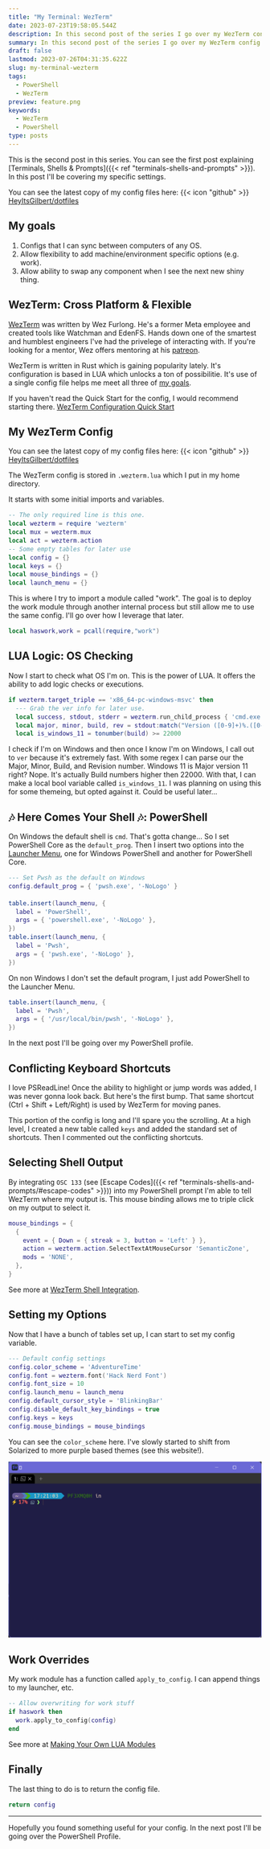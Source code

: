 ```yaml
---
title: "My Terminal: WezTerm"
date: 2023-07-23T19:58:05.544Z
description: In this second post of the series I go over my WezTerm config. I also show how I load PowerShell on all OS's.
summary: In this second post of the series I go over my WezTerm config an explain each of my settings and some lessons learned.
draft: false
lastmod: 2023-07-26T04:31:35.622Z
slug: my-terminal-wezterm
tags:
  - PowerShell
  - WezTerm
preview: feature.png
keywords:
  - WezTerm
  - PowerShell
type: posts
---
```


This is the second post in this series. You can see the first post explaining
[Terminals, Shells & Prompts]({{< ref "terminals-shells-and-prompts" >}}). In
this post I'll be covering my specific settings.

You can see the latest copy of my config files here: {{< icon "github" >}}
[HeyItsGilbert/dotfiles](https://github.com/HeyItsGilbert/dotfiles)

## My goals

1. Configs that I can sync between computers of any OS.
2. Allow flexibility to add machine/environment specific options (e.g. work).
3. Allow ability to swap any component when I see the next new shiny thing.

## WezTerm: Cross Platform & Flexible

[WezTerm](https://wezfurlong.org/wezterm/) was written by Wez Furlong. He's a
former Meta employee and created tools like Watchman and EdenFS. Hands down one
of the smartest and humblest engineers I've had the privelege of interacting
with. If you're looking for a mentor, Wez offers mentoring at his
[patreon](https://www.patreon.com/WezFurlong).

WezTerm is written in Rust which is gaining popularity lately. It's configuration
is based in LUA which unlocks a ton of possibilitie. It's use of a single config
file helps me meet all three of [my goals](#my-goals).

If you haven't read the Quick Start for the config, I would recommend starting
there. [WezTerm Configuration Quick Start](https://wezfurlong.org/wezterm/config/files.html#quick-start)

## My WezTerm Config

You can see the latest copy of my config files here: {{< icon "github" >}}
[HeyItsGilbert/dotfiles](https://github.com/HeyItsGilbert/dotfiles)

The WezTerm config is stored in `.wezterm.lua` which I put in my home directory.

It starts with some initial imports and variables.

```lua
-- The only required line is this one.
local wezterm = require 'wezterm'
local mux = wezterm.mux
local act = wezterm.action
-- Some empty tables for later use
local config = {}
local keys = {}
local mouse_bindings = {}
local launch_menu = {}
```

This is where I try to import a module called "work". The goal is to deploy the
work module through another internal process but still allow me to use the same
config. I'll go over how I leverage that later.

```lua
local haswork,work = pcall(require,"work")
```

## LUA Logic: OS Checking

Now I start to check what OS I'm on. This is the power of LUA. It offers the
ability to add logic checks or executions.

```lua
if wezterm.target_triple == 'x86_64-pc-windows-msvc' then
  --- Grab the ver info for later use.
  local success, stdout, stderr = wezterm.run_child_process { 'cmd.exe', 'ver' }
  local major, minor, build, rev = stdout:match("Version ([0-9]+)%.([0-9]+)%.([0-9]+)%.([0-9]+)")
  local is_windows_11 = tonumber(build) >= 22000
```

I check if I'm on Windows and then once I know I'm on Windows, I call out to
`ver` because it's extremely fast. With some regex I can parse our the Major,
Minor, Build, and Revision number. Windows 11 is Major version 11 right? Nope.
It's actually Build numbers higher then 22000. With that, I can make a local
bool variable called `is_windows_11`. I was planning on using this for some
themeing, but opted against it. Could be useful later...

## 🎶 Here Comes Your Shell 🎶: PowerShell

On Windows the default shell is `cmd`. That's gotta change... So I set
PowerShell Core as the `default_prog`. Then I insert two options into the
[Launcher Menu](https://wezfurlong.org/wezterm/config/launch.html#the-launcher-menu),
one for Windows PowerShell and another for PowerShell Core.

```lua
--- Set Pwsh as the default on Windows
config.default_prog = { 'pwsh.exe', '-NoLogo' }

table.insert(launch_menu, {
  label = 'PowerShell',
  args = { 'powershell.exe', '-NoLogo' },
})
table.insert(launch_menu, {
  label = 'Pwsh',
  args = { 'pwsh.exe', '-NoLogo' },
})
```

On non Windows I don't set the default program, I just add PowerShell to the
Launcher Menu.

```lua
table.insert(launch_menu, {
  label = 'Pwsh',
  args = { '/usr/local/bin/pwsh', '-NoLogo' },
})
```

In the next post I'll be going over my PowerShell profile.

## Conflicting Keyboard Shortcuts

I love PSReadLine! Once the ability to highlight or jump words was added, I was
never gonna look back. But here's the first bump. That same shortcut (Ctrl +
Shift + Left/Right) is used by WezTerm for moving panes.

This portion of the config is long and I'll spare you the scrolling. At a high
level, I created a new table called `keys` and added the standard set of
shortcuts. Then I commented out the conflicting shortcuts.

## Selecting Shell Output

By integrating `OSC 133` (see [Escape Codes]({{< ref "terminals-shells-and-prompts/#escape-codes" >}})) into my PowerShell prompt I'm able to tell WezTerm where
my output is. This mouse binding allows me to triple click on my output to
select it.

```lua
mouse_bindings = {
  {
    event = { Down = { streak = 3, button = 'Left' } },
    action = wezterm.action.SelectTextAtMouseCursor 'SemanticZone',
    mods = 'NONE',
  },
}
```

See more at
[WezTerm Shell Integration](https://wezfurlong.org/wezterm/shell-integration.html).

## Setting my Options

Now that I have a bunch of tables set up, I can start to set my config variable.

```lua
--- Default config settings
config.color_scheme = 'AdventureTime'
config.font = wezterm.font('Hack Nerd Font')
config.font_size = 10
config.launch_menu = launch_menu
config.default_cursor_style = 'BlinkingBar'
config.disable_default_key_bindings = true
config.keys = keys
config.mouse_bindings = mouse_bindings
```

You can see the `color_scheme` here. I've slowly started to shift from Solarized
to more purple based themes (see this website!).

![A screenshot of my WezTerm](feature.png)

## Work Overrides

My work module has a function called `apply_to_config`. I can append things to
my launcher, etc.

```lua
-- Allow overwriting for work stuff
if haswork then
  work.apply_to_config(config)
end
```

See more at [Making Your Own LUA Modules](https://wezfurlong.org/wezterm/config/files.html#making-your-own-lua-modules)

## Finally

The last thing to do is to return the config file.

```lua
return config
```

---

Hopefully you found something useful for your config. In the next post I'll be
going over the PowerShell Profile.
